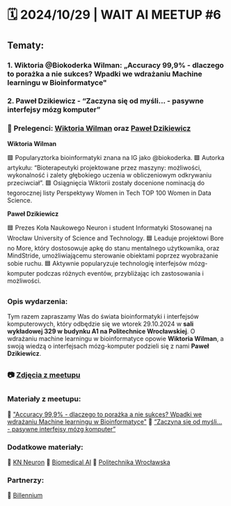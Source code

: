 # 🗓️ 2024/10/29 | WAIT AI MEETUP #6

## Tematy:

### 1.  Wiktoria @Biokoderka Wilman: „Accuracy 99,9% - dlaczego to porażka a nie sukces? Wpadki we wdrażaniu Machine learningu w Bioinformatyce"

### 2. Paweł Dzikiewicz - “Zaczyna się od myśli… - pasywne interfejsy mózg komputer”

### 🎤 **Prelegenci: [Wiktoria Wilman](https://www.linkedin.com/in/wwilman/) oraz [Paweł Dzikiewicz](https://www.linkedin.com/in/pawel-dzikiewicz/)**


**Wiktoria Wilman** 

🟪 Popularyztorka bioinformatyki znana na IG jako @biokoderka.
🟪 Autorka artykułu: “Bioterapeutyki projektowane przez maszyny: możliwości, wykonalność i zalety głębokiego uczenia w obliczeniowym odkrywaniu przeciwciał”. 
🟪 Osiągnięcia Wiktorii zostały docenione nominacją do tegorocznej listy Perspektywy Women in Tech TOP 100 Women in Data Science.

**Paweł Dzikiewicz** 

🟦 Prezes Koła Naukowego Neuron i student Informatyki Stosowanej na Wrocław University of Science and Technology. 
🟦 Leaduje projektowi Bore no More, który dostosowuje apkę do stanu mentalnego użytkownika, oraz MindStride, umożliwiającemu sterowanie obiektami poprzez wyobrażanie sobie ruchu. 
🟦 Aktywnie popularyzuje technologię interfejsów mózg-komputer podczas różnych eventów, przybliżając ich zastosowania i możliwości.

##
### **Opis wydarzenia:**

Tym razem zapraszamy Was do świata bioinformatyki i interfejsów komputerowych, który odbędzie się we wtorek 29.10.2024 w **sali wykładowej 329 w budynku A1 na Politechnice Wrocławskiej**. O wdrażaniu machine learningu w bioinformatyce opowie **Wiktoria Wilman**, a swoją wiedzą o interfejsach mózg-komputer podzieli się z nami **Paweł Dzikiewicz**.

##
### 📷 **[Zdjęcia z meetupu](https://photos.google.com/share/AF1QipPrb_E1sEdaVV27BNcj_2aEk-2qqSyQd9JGTePMPHnzwpdbSCwPX7FUqzANRHHBPA?key=RkdyUVpZeEstcFJpTWRvbWZVbmZxa3FrU1JiNERn)**
##

### **Materiały z meetupu:**

🔗 ["Accuracy 99,9% - dlaczego to porażka a nie sukces? Wpadki we wdrażaniu Machine learningu w Bioinformatyce"](https://drive.google.com/file/d/1oJudRCN2gJ4enZ8NOvR-rmO5jDdC7-Wv/view?usp=sharing)
🔗 [“Zaczyna się od myśli… - pasywne interfejsy mózg komputer”](https://drive.google.com/file/d/1CBEpjyE6vSghfltrdQd7lG4yo30vykSg/view?usp=sharing)

### **Dodatkowe materiały:**

🔗 [KN Neuron](https://www.linkedin.com/company/kn-neuron/)
🔗 [Biomedical AI](https://www.linkedin.com/company/biomedical-ai/)
🔗 [Politechnika Wrocławska](https://www.linkedin.com/school/politechnika-wroclawska/)

### **Partnerzy:**
🔗 [Billennium](https://www.linkedin.com/company/billennium/)
